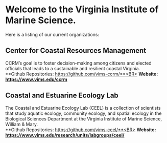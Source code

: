 # Welcome to the Virginia Institute of Marine Science. 

Here is a listing of our current organizations:

## Center for Coastal Resources Management
CCRM’s goal is to foster decision-making among citizens and elected officials that leads to a sustainable and resilient coastal Virginia.<BR>
**Github Repositories: https://github.com/vims-ccrm/**<BR>
**Website: https://www.vims.edu/ccrm**

## Coastal and Estuarine Ecology Lab
The Coastal and Estuarine Ecology Lab (CEEL) is a collection of scientists that study aquatic ecology, community ecology, and spatial ecology in the Biological Sciences Department at the Virginia Institute of Marine Science, William & Mary. <BR>
**Github Repositories: https://github.com/vims-ceel/**<BR>
**Website: https://www.vims.edu/research/units/labgroups/ceel/**

